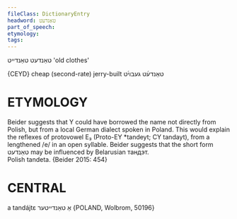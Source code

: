 ```yaml
---
fileClass: DictionaryEntry
headword: טאַנדעט
part_of_speech: 
etymology: 
tags: 
---
```

טאַנדעט
טאַנדייט
'old clothes'

{CEYD}
cheap (second-rate)
jerry-built טאַנדע֜ט געבוי֜ט

ETYMOLOGY
===========
Beider suggests that Y could have borrowed the name not directly from Polish, but from a local German dialect spoken in Poland. This would explain the reflexes of protovowel E₃ (Proto-EY *tandeyt; CY tandayt), from a lengthened /e/ in an open syllable. Beider suggests that the short form טאַנדעט may be influenced by Belarusian тандэт.  
Polish tandeta.
{Beider 2015: 454}

CENTRAL
========

a tandájtɛ אַ טאַנדייטער {POLAND, Wolbrom, 50196}